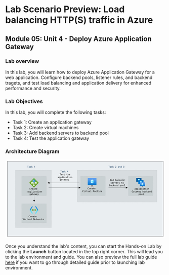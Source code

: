 # Lab Scenario Preview: Load balancing HTTP(S) traffic in Azure

## Module 05: Unit 4 - Deploy Azure Application Gateway

### Lab overview

In this lab, you will learn how to deploy Azure Application Gateway for a web application. Configure backend pools, listener rules, and backend tragets, and test load balancing and application delivery for enhanced performance and security.

###  Lab Objectives
In this lab, you will complete the following tasks:

+ Task 1: Create an application gateway
+ Task 2: Create virtual machines
+ Task 3: Add backend servers to backend pool
+ Task 4: Test the application gateway

### Architecture Diagram

![](media/new5-4.png) 

Once you understand the lab's content, you can start the Hands-on Lab by clicking the **Launch** button located in the top right corner. This will lead you to the lab environment and guide. You can also preview the full lab guide [here](https://experience.cloudlabs.ai/#/labguidepreview/5fa4ae69-5f06-4d10-878b-2696cba5c94c) if you want to go through detailed guide prior to launching lab environment.










